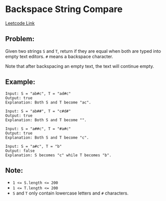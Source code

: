 
# Backspace String Compare
[Leetcode Link](https://leetcode.com/problems/backspace-string-compare/)

## Problem:

Given two strings `S` and `T`, return if they are equal when both are typed into empty text editors. `#` means a backspace character.

Note that after backspacing an empty text, the text will continue empty.

## Example:

```
Input: S = "ab#c", T = "ad#c"
Output: true
Explanation: Both S and T become "ac".
```
```
Input: S = "ab##", T = "c#d#"
Output: true
Explanation: Both S and T become "".
```
```
Input: S = "a##c", T = "#a#c"
Output: true
Explanation: Both S and T become "c".
```
```
Input: S = "a#c", T = "b"
Output: false
Explanation: S becomes "c" while T becomes "b".
```

## Note:

- `1 <= S.length <= 200`
- `1 <= T.length <= 200`
- `S` and `T` only contain lowercase letters and `#` characters.